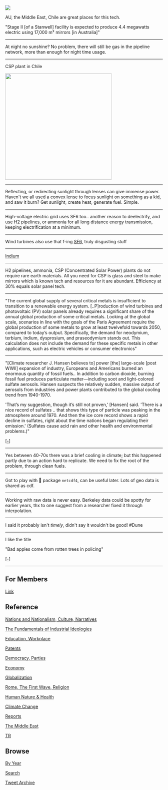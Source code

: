 <img src="https://drive.google.com/uc?export=view&id=1B2wf9R7AMH1d7Vw6e2mucLbIQ5NSjir7"/>


AU, the Middle East, Chile are great places for this tech.

"Stage II [of a Stanwell] facility is expected to produce 4.4
megawatts electric using 17,000 m² mirrors [in Australia]"

---

At night no sunshine? No problem, there will still be gas in the
pipeline network, more than enough for night time usage.

---

CSP plant in Chile

<img width="340" src="https://pbs.twimg.com/media/FDh3C9DWQAsX4ux?format=jpg&name=small"/>

---

Reflecting, or redirecting sunlight through lenses can give immense
power. Haven't we all used a convex lense to focus sunlight on
something as a kid, and saw it burn? Get sunlight, create heat,
generate fuel. Simple.

---

High-voltage electric grid uses SF6 too.. another reason to
deelectrify, and use H2 pipelines, or ammonia for all long distance
energy transmission, keeping electrification at a minimum. 

---

Wind turbines also use that f-ing [SF6](2019/09/sf6.md), truly disgusting stuff

---

[Indium](2021/10/the-rare-metals-war.md#ref1)

---

H2 pipelines, ammonia, CSP (Concentrated Solar Power) plants do not
require rare earth materials.  All you need for CSP is glass and steel
to make mirrors which is known tech and resources for it are
abundant. Efficiency at 30% equals solar panel tech.

---

"The current global supply of several critical metals is insufficient
to transition to a renewable energy system. [..P]roduction of wind
turbines and photovoltaic (PV) solar panels already requires a
significant share of the annual global production of some critical
metals. Looking at the global scale, scenarios in line with the goals
of the Paris Agreement require the global production of some metals to
grow at least twelvefold towards 2050, compared to today’s
output. Specifically, the demand for neodymium, terbium, indium,
dysprosium, and praseodymium stands out. This calculation does not
include the demand for these specific metals in other applications,
such as electric vehicles or consumer electronics"

---

"[Climate researcher J. Hansen believes to] power [the] large-scale
[post WWII] expansion of industry, Europeans and Americans burned an
enormous quantity of fossil fuels.. In addition to carbon dioxide,
burning fossil fuel produces particulate matter—including soot and
light-colored sulfate aerosols. Hansen suspects the relatively sudden,
massive output of aerosols from industries and power plants
contributed to the global cooling trend from 1940-1970.

'That’s my suggestion, though it’s still not proven,' [Hansen]
said. 'There is a nice record of sulfates ..  that shows this type of
particle was peaking in the atmosphere around 1970. And then the ice
core record shows a rapid decline in sulfates, right about the time
nations began regulating their emission.' (Sulfates cause acid rain
and other health and environmental problems.)"

[[-]](https://earthobservatory.nasa.gov/features/GISSTemperature/giss_temperature4.php)

---

Yes between 40-70s there was a brief cooling in climate; but this
happened partly due to an action hard to replicate. We need to fix the
root of the problem, through clean fuels.

---

Got to play with 🐍 package `netcdf4`, can be useful later. Lots of
geo data is shared as cdf.

---

Working with raw data is never easy. Berkeley data could be spotty for
earlier years, thx to one suggest from a researcher fixed it through
interpolation.

---

I said it probably isn't *timely*, didn't say it wouldn't be good! \#Dune 

---

I like the title

"Bad apples come from rotten trees in policing"

[[-]](https://www.brookings.edu/blog/how-we-rise/2020/05/30/bad-apples-come-from-rotten-trees-in-policing/)

---

## For Members

[Link](https://thirdwave-members.herokuapp.com)

## Reference

[Nations and Nationalism, Culture, Narratives](/2013/02/nations-and-nationalism.md)

[The Fundamentals of Industrial Ideologies](/2011/04/fundamentals-of-industrial-ideologies.md)

[Education, Workplace](2017/09/education-workplace.md)

[Patents](/2018/09/patents.md)

[Democracy, Parties](/2016/11/democracy.md)

[Economy](/2018/05/economy.md)

[Globalization](/2018/09/globalization.md)

[Rome, The First Wave, Religion](/2017/12/rome.md)

[Human Nature & Health](/2020/07/human-nature.md)

[Climate Change](/2018/12/climate.md)

[Reports](/2019/05/reports.md)

[The Middle East](/2019/07/middleeast.md)

[TR](../tr)

## Browse

[By Year](years.md)

[Search](search.html)

[Tweet Archive](/tweets/README.md)


